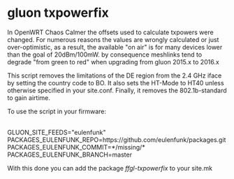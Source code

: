 gluon txpowerfix
================

In OpenWRT Chaos Calmer the offsets used to calculate txpowers were changed.
For numerous reasons the values are wrongly calculated or just
over-optimistic, as a result, the available "on air" is for many devices
lower than the goal of 20dBm/100mW. 
by consequence meshlinks tend to degrade "from green to red" when upgrading
from gluon 2015.x to 2016.x

This script removes the limitations of the DE region from the 2.4 GHz iface 
by setting the country code to BO. It also sets the HT-Mode to HT40 unless 
otherwise specified in your site.conf. Finally, it removes the 802.1b-standard
to gain airtime. 

To use the script in your firmware:

<br>
GLUON_SITE_FEEDS="eulenfunk"<br>
PACKAGES_EULENFUNK_REPO=https://github.com/eulenfunk/packages.git<br>
PACKAGES_EULENFUNK_COMMIT=*/missing/*<br>
PACKAGES_EULENFUNK_BRANCH=master<br>

With this done you can add the package *ffgl-txpowerfix* to your site.mk

